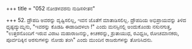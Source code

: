 +++
title = "052 ನೋಡಳವರನು ನುಡಿಸಳೀತನ"

+++
52. ದ್ರೌಪದಿ ಅವರನ್ನು ದೃಷ್ಟಿಸಲಿಲ್ಲ, ಇವನ ಜೊತೆಗೆ ಮಾತಾಡಿಸಲಿಲ್ಲ. ದ್ರೌಪದಿಯ ಅಭಿಪ್ರಾಯವನ್ನು ತಿಳಿದ ಧೃಷ್ಟದ್ಯುಮ್ನನು, "ಇವರನ್ನು ಕೊಡಹಿ ಈಡಾಡಿದಳಲಾ !" ಎಂದು ಮನಸ್ಸಿನಲ್ಲಿ ಅಂದುಕೊಂಡು ನಸುನಗುತ್ತ, "ಉತ್ತರನೊಂದಿಗೆ ಇರುವ ವಿರಾಟ ಮಹಾರಾಜನನ್ನು, ಕೀಚಕರನ್ನು, ಶ್ರುತಾಯುಧ, ರವಿಧ್ವಜ, ರೋಚಮಾನಕರು, ಪೂರ್ವದಿಕ್ಕಿನ ಅರಸುಗಳನ್ನು ನೋಡು ತಂಗಿ" ಎಂದು ಮುಂದಿನ ರಾಜರುಗಳನ್ನು ತೋರಿಸಿದನು.